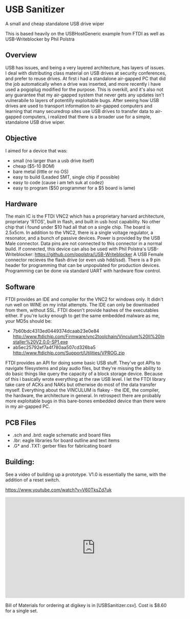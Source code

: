 USB Sanitizer
================

A small and cheap standalone USB drive wiper

This is based heavily on the USBHostGeneric example from FTDI as well as USB-Writeblocker by Phil Polstra

Overview
---------
USB has issues, and being a very layered architecture, has layers of issues.
I deal with distributing class material on USB drives at security conferences, and prefer to reuse drives. At first i had a standalone air-gapped PC that did the job automatically when a drive was inserted, and more recently i have used a pogoplug modified for the purpose. This is overkill, and it's also not any guarantee that my air-gapped system that never gets any updates isn't vulnerabile to layers of potentilly exploitable bugs.
After seeing how USB drives are used to transport information to air-gapped computers and learning that many securedrop sites use USB drives to transfer data to air-gapped computers, i realized that there is a broader use for a simple, standalone USB drive wiper.

Objective
---------
I aimed for a device that was:
- small (no larger than a usb drive itself)
- cheap ($5-10 BOM)
- bare metal (little or no OS)
- easy to build (Leaded SMT, single chip if possible)
- easy to code (cause i am teh suk at codez)
- easy to program ($50 programmer for a $5 board is lame)
 
Hardware
--------
The main IC is the FTDI VNC2 which has a proprietary harvard architecture, proprietary 'RTOS', built in flash, and built in usb host capability. No other chip that i found under $10 had all that on a single chip.
The board is 2.5x5cm. In addition to the VNC2, there is a single voltage regulator, a resonator, and a bunch of passive devices.
Power is provided by the USB Male connector. Data pins are not connected to this connector in a normal build. If connected, this device can also be used with Phil Polstra's USB-Writeblocker: https://github.com/ppolstra/USB-Writeblocker
A USB Female connector recieves the flash drive (or even usb hdd/ssd).
There is a 9 pin header for programming that can be unpopulated for production devices. Programming can be done via standard UART with hardware flow control.

Software
--------
FTDI provides an IDE and compiler for the VNC2 for windows only. It didn't run well on WINE on my inital attempts. The IDE can only be downloaded from them, without SSL. FTDI doesn't provide hashes of the executables either. If you're lucky enough to get the same embedded malware as me, your MD5s should be:
- 7b60bdc4313ed0449374dcaab23e0e84 http://www.ftdichip.com/Firmware/vnc2toolchain/Vinculum%20II%20Installer%20V2.0.0-SP1.exe
- ab5ec25792ef7a4f780aa507cd326ba5 http://www.ftdichip.com/Support/Utilities/VPROG.zip

FTDI provides an API for doing some basic USB stuff. They've got APIs to navigate filesystems and play audio files, but they're missing the ability to do basic things like query the capacity of a block storage device. Because of this i basically wrote everything at the raw USB level. I let the FTDI library take care of ACKs and NAKs but otherwise do most of the data transfer myself.
Everything about the VINCULUM is flakey - the IDE, the compiler, the hardware, the architecture in general. In retrospect there are probably more exploitable bugs in this bare-bones embedded device than there were in my air-gapped PC.

PCB Files
---------
* .sch and .brd: eagle schematic and board files 
* .lbr: eagle libraries for board outline and text items 
* .G* and .TXT: gerber files for fabricating board

Building:
------------------
See a video of building up a prototype. V1.0 is essentially the same, with the addition of a reset switch.

https://www.youtube.com/watch?v=V60TksZd7uk

<iframe width="560" height="315" src="https://www.youtube.com/embed/V60TksZd7uk" frameborder="0" allowfullscreen></iframe>

Bill of Materials for ordering at digikey is in [USBSanitizer.csv]. Cost is $8.60 for a single set. 


